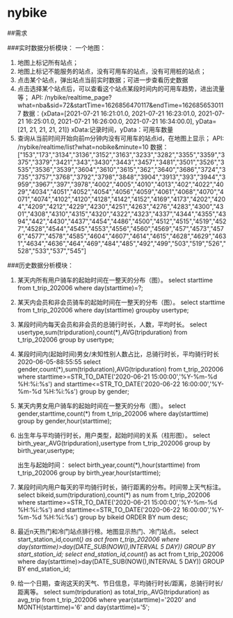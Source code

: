 # nybike

##需求

###实时数据分析模块：
一个地图：
1. 地图上标记所有站点；
2. 地图上标记不能服务的站点，没有可用车的站点，没有可用桩的站点；
3. 点击某个站点，弹出站点当前实时数据；可进一步查看历史数据
4. 点击选择某个站点后，可以查看这个站点某段时间内的可用车趋势，进出流量等；
   API: /nybike/realtime_page?what=nba&sid=72&startTime=1626856470117&endTime=1626856530117
   数据：{xData=[2021-07-21 16:21:01.0, 2021-07-21 16:23:01.0, 2021-07-21 16:25:01.0, 2021-07-21 16:26:00.0, 2021-07-21 16:34:00.0], yData=[21, 21, 21, 21, 21]}
   xData:记录时间，yData：可用车数量
5. 查询从当前时间开始向前m分钟内没有可用车的站点id，在地图上显示；
   API: /nybike/realtime/list?what=nobike&minute=10
   数据：["153","173","3134","3136","3152","3163","3233","3282","3355","3359","3375","3379","3421","343","3430","3443","3457","3481","3501","3526","3535","3536","3539","3604","3610","3615","362","3640","3686","3724","3735","3757","3768","3792","3798","3848","3904","3913","393","3944","3959","3967","397","3978","4002","4005","4010","4013","402","4022","4029","4034","4051","4052","4054","4056","4059","4061","4068","4070","4071","4074","4102","4120","4128","4142","4152","4169","4173","4202","4204","4209","4212","4229","4230","4251","4263","4276","4283","4300","4301","4308","4310","4315","4320","4322","4323","4337","4344","4355","4394","442","4430","4437","4454","4486","4500","4512","4515","4519","4527","4528","4544","4545","4553","4556","4560","4569","457","4573","4576","4577","4578","4585","4604","4607","4614","4615","4628","4629","4631","4634","4636","464","469","484","485","492","499","503","519","526","528","533","537","545"]
   
###历史数据分析模块：
1. 某天内所有用户骑车的起始时间在一整天的分布（图）。
   select starttime from t_trip_202006 where day(starttime)=?;
2. 某天内会员和非会员骑车的起始时间在一整天的分布（图）。
   select starttime from t_trip_202006 where day(starttime) groupby usertype;
3. 某段时间内每天会员和非会员的总骑行时长，人数，平均时长。
   select usertype,sum(tripduration),count(*),AVG(tripduration) from  t_trip_202006 group by usertype;
4. 某段时间内(起始时间)男女/未知性别人数占比，总骑行时长，平均骑行时长 2020-06-05-88:55:55
   select gender,count(*),sum(tripduration),AVG(tripduration)
   from  t_trip_202006
   where starttime>=STR_TO_DATE('2020-06-21 15:00:00','%Y-%m-%d %H:%i:%s') and  starttime<=STR_TO_DATE('2020-06-22 16:00:00','%Y-%m-%d %H:%i:%s')
   group by gender;
5. 某天内男女用户骑车的起始时间在一整天的分布（图）。
   select gender,starttime,count(*) from t_trip_202006 where day(starttime) group by gender,hour(starttime);
6. 出生年与平均骑行时长，用户类型，起始时间的关系（柱形图）。
   select birth_year,,AVG(tripduration),usertype
   from  t_trip_202006
   group by birth_year,usertype;

   出生与起始时间：
   select birth_year,count(*),hour(starttime) from t_trip_202006 group by birth_year,hour(starttime);

7. 某段时间内用户每天的平均骑行时长，骑行距离的分布。时间带上天气标注。
   select bikeid,sum(tripduration),count(*) as num
   from  t_trip_202006
   where starttime>=STR_TO_DATE('2020-06-21 15:00:00','%Y-%m-%d %H:%i:%s') and  starttime<=STR_TO_DATE('2020-06-22 16:00:00','%Y-%m-%d %H:%i:%s')
   group by bikeid ORDER BY num desc;
8. 最近n天热门和冷门站点排行榜。地图显示热门、冷门站点。
   select start_station_id,count(*) as act
   from  t_trip_202006
   where day(starttime)>day(DATE_SUB(NOW(),INTERVAL  5 DAY))
   GROUP BY start_station_id;
   select end_station_id,count(*) as act
   from  t_trip_202006
   where day(starttime)>day(DATE_SUB(NOW(),INTERVAL  5 DAY))
   GROUP BY end_station_id;
9. 给一个日期，查询这天的天气、节日信息，平均骑行时长/距离，总骑行时长/距离等。
   select sum(tripduration) as total_trip,,AVG(tripduration) as avg_trip
   from  t_trip_202006
   where year(starttime)='2020' and MONTH(starttime)='6' and day(starttime)='5';